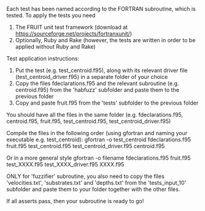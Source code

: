Each test has been named according to the FORTRAN subroutine, which is tested.
To apply the tests you need

1. The FRUIT unit test framework (download at https://sourceforge.net/projects/fortranxunit/)  
2. Optionally, Ruby and Rake (however, the tests are written in order to be applied without Ruby and Rake)

Test application instructions:

1. Put the test (e.g. test_centroid.f95), along with its relevant driver file (test_centroid_driver.f95) in a separate folder of your choice  
2. Copy the files fdeclarations.f95 and the relevant subroutine (e.g. centroid.f95) from the 'habfuzz' subfolder and paste them to the previous folder  
3. Copy and paste fruit.f95 from the 'tests' subfolder to the previous folder  

You should have all the files in the same folder (e.g. fdeclarations.f95, centroid.f95, fruit.f95, test_centroid.f95, test_centroid_driver.f95)

Compile the files in the following order (using gfortran and naming your executable e.g. test_centroid):
gfortran -o test_centroid fdeclarations.f95 fruit.f95 test_centroid.f95 test_centroid_driver.f95 centroid.f95

Or in a more general style
gfortran -o filename fdeclarations.f95 fruit.f95 test_XXXX.f95 test_XXXX_driver.f95 XXXX.f95

ONLY for 'fuzzifier' subroutine, you also need to copy the files 'velocities.txt', 'substrates.txt' and 'depths.txt' from the 'tests_input_10' subfolder and paste them to your folder together with the other files.

If all asserts pass, then your subroutine is ready to go!
